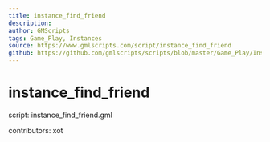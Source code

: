 ```yaml
---
title: instance_find_friend
description: 
author: GMScripts
tags: Game_Play, Instances
source: https://www.gmlscripts.com/script/instance_find_friend
github: https://github.com/gmlscripts/scripts/blob/master/Game_Play/Instances/instance_find_friend.gml
---
```


instance_find_friend
====================

script: instance_find_friend.gml

contributors: xot
